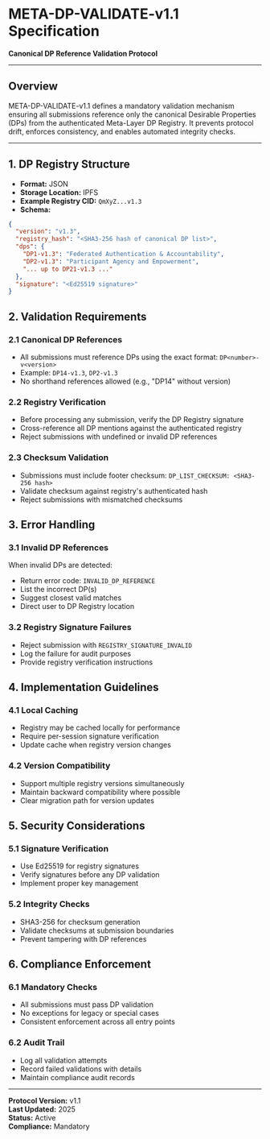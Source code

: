 # META-DP-VALIDATE-v1.1 Specification
**Canonical DP Reference Validation Protocol**

---

## Overview
META-DP-VALIDATE-v1.1 defines a mandatory validation mechanism ensuring all submissions reference only the canonical Desirable Properties (DPs) from the authenticated Meta-Layer DP Registry. It prevents protocol drift, enforces consistency, and enables automated integrity checks.

---

## 1. DP Registry Structure
- **Format:** JSON
- **Storage Location:** IPFS
- **Example Registry CID:** `QmXyZ...v1.3`
- **Schema:**
```json
{
  "version": "v1.3",
  "registry_hash": "<SHA3-256 hash of canonical DP list>",
  "dps": {
    "DP1-v1.3": "Federated Authentication & Accountability",
    "DP2-v1.3": "Participant Agency and Empowerment",
    "... up to DP21-v1.3 ..."
  },
  "signature": "<Ed25519 signature>"
}
```

## 2. Validation Requirements

### 2.1 Canonical DP References
- All submissions must reference DPs using the exact format: `DP<number>-v<version>`
- Example: `DP14-v1.3`, `DP2-v1.3`
- No shorthand references allowed (e.g., "DP14" without version)

### 2.2 Registry Verification
- Before processing any submission, verify the DP Registry signature
- Cross-reference all DP mentions against the authenticated registry
- Reject submissions with undefined or invalid DP references

### 2.3 Checksum Validation
- Submissions must include footer checksum: `DP_LIST_CHECKSUM: <SHA3-256 hash>`
- Validate checksum against registry's authenticated hash
- Reject submissions with mismatched checksums

## 3. Error Handling

### 3.1 Invalid DP References
When invalid DPs are detected:
- Return error code: `INVALID_DP_REFERENCE`
- List the incorrect DP(s)
- Suggest closest valid matches
- Direct user to DP Registry location

### 3.2 Registry Signature Failures
- Reject submission with `REGISTRY_SIGNATURE_INVALID`
- Log the failure for audit purposes
- Provide registry verification instructions

## 4. Implementation Guidelines

### 4.1 Local Caching
- Registry may be cached locally for performance
- Require per-session signature verification
- Update cache when registry version changes

### 4.2 Version Compatibility
- Support multiple registry versions simultaneously
- Maintain backward compatibility where possible
- Clear migration path for version updates

## 5. Security Considerations

### 5.1 Signature Verification
- Use Ed25519 for registry signatures
- Verify signatures before any DP validation
- Implement proper key management

### 5.2 Integrity Checks
- SHA3-256 for checksum generation
- Validate checksums at submission boundaries
- Prevent tampering with DP references

## 6. Compliance Enforcement

### 6.1 Mandatory Checks
- All submissions must pass DP validation
- No exceptions for legacy or special cases
- Consistent enforcement across all entry points

### 6.2 Audit Trail
- Log all validation attempts
- Record failed validations with details
- Maintain compliance audit records

---

**Protocol Version:** v1.1  
**Last Updated:** 2025  
**Status:** Active  
**Compliance:** Mandatory 